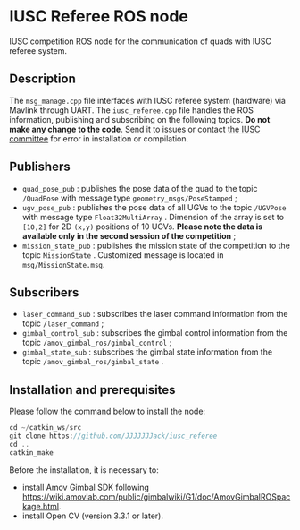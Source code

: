 # IUSC Referee ROS node

IUSC competition ROS node for the communication of quads with IUSC referee system.

## Description

The `msg_manage.cpp` file interfaces with IUSC referee system (hardware) via Mavlink through UART. The `iusc_referee.cpp` file handles the ROS information, publishing and subscribing on the following topics. **Do not make any change to the code**. Send it to issues or contact [the IUSC committee](http://iusc.csaa.org.cn/) for error in installation or compilation.

## Publishers

- `quad_pose_pub` :  publishes the pose data of the quad to the topic `/QuadPose` with message type `geometry_msgs/PoseStamped` ;
- `ugv_pose_pub` :  publishes the pose data of all UGVs to the topic `/UGVPose` with message type `Float32MultiArray` . Dimension of the array is set to `[10,2]` for 2D `(x,y)` positions of 10 UGVs. **Please note the data is available only in the second session of the competition** ;
- `mission_state_pub` : publishes the mission state of the competition to the topic `MissionState` . Customized message is located in `msg/MissionState.msg`.

## Subscribers

- `laser_command_sub` : subscribes the laser command information from the topic `/laser_command` ;
- `gimbal_control_sub` : subscribes the gimbal control information from the topic `/amov_gimbal_ros/gimbal_control` ;
- `gimbal_state_sub` : subscribes the gimbal state information from the topic `/amov_gimbal_ros/gimbal_state` .

## Installation and prerequisites

Please follow the command below to install the node:

```c++
cd ~/catkin_ws/src
git clone https://github.com/JJJJJJJack/iusc_referee
cd ..
catkin_make
```

Before the installation, it is necessary to: 

- install Amov Gimbal SDK following <https://wiki.amovlab.com/public/gimbalwiki/G1/doc/AmovGimbalROSpackage.html>.  
- install Open CV (version 3.3.1 or later).

